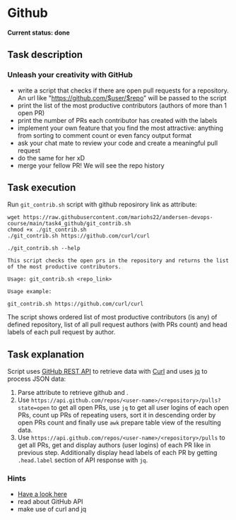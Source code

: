 # Github

**Current status: done**

## Task description

### Unleash your creativity with GitHub

- write a script that checks if there are open pull requests for a repository. An url like "https://github.com/$user/$repo" will be passed to the script
- print the list of the most productive contributors (authors of more than 1 open PR)
- print the number of PRs each contributor has created with the labels
- implement your own feature that you find the most attractive: anything from sorting to comment count or even fancy output format
- ask your chat mate to review your code and create a meaningful pull request
- do the same for her xD
- merge your fellow PR! We will see the repo history

## Task execution

Run `git_contrib.sh` script with github reposirory link as attribute:

```
wget https://raw.githubusercontent.com/mariohs22/andersen-devops-course/main/task4_github/git_contrib.sh
chmod +x ./git_contrib.sh
./git_contrib.sh https://github.com/curl/curl
```

```
./git_contrib.sh --help

This script checks the open prs in the repository and returns the list of the most productive contributors.

Usage: git_contrib.sh <repo_link>

Usage example:

git_contrib.sh https://github.com/curl/curl
```

The script shows ordered list of most productive contributors (is any) of defined repository, list of all pull request authors (with PRs count) and head labels of each pull request by author.

## Task explanation

Script uses [GitHub REST API](https://docs.github.com/en/rest) to retrieve data with [Curl](https://github.com/curl/curl) and uses [jq](https://github.com/stedolan/jq) to process JSON data:

1. Parse attribute to retrieve github <user-name> and <repository>.
2. Use `https://api.github.com/repos/<user-name>/<repository>/pulls?state=open` to get all open PRs, use `jq` to get all user logins of each open PRs, count up PRs of repeating users, sort it in descending order by open PRs count and finally use `awk` prepare table view of the resulting data.
3. Use `https://api.github.com/repos/<user-name>/<repository>/pulls` to get all PRs, get and display authors (user logins) of each PR like in previous step. Additionally display head labels of each PR by getting `.head.label` section of API response with `jq`.

### Hints

- [Have a look here](https://github.com/trending)
- read about GitHub API
- make use of curl and jq
